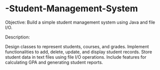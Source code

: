 # -Student-Management-System
Objective: Build a simple student management system using Java and file I/O.

Description:

Design classes to represent students, courses, and grades.
Implement functionalities to add, delete, update, and display student records.
Store student data in text files using file I/O operations.
Include features for calculating GPA and generating student reports.
